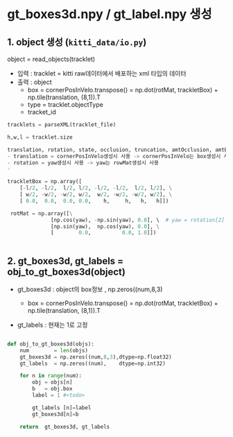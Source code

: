
# gt_boxes3d.npy / gt_label.npy 생성 

## 1. object 생성 (`kitti_data/io.py`)

object = read_objects(tracklet)
- 입력 : tracklet = kitti raw데이터에서 배포하는 xml 타입의 데이터 
- 출력 : object
    - box = cornerPosInVelo.transpose() = np.dot(rotMat, trackletBox) + np.tile(translation, (8,1)).T
    - type = tracklet.objectType
    - tracket_id 

```python     
tracklets = parseXML(tracklet_file)

h,w,l = tracklet.size

translation, rotation, state, occlusion, truncation, amtOcclusion, amtBorders, absoluteFrameNumber in tracklet.__iter__()
- translation = cornerPosInVelo생성시 사용 -> cornerPosInVelo는 box생성시 사용 
- rotation = yaw생성시 사용 -> yaw는 rowMat생성시 사용 
- 

trackletBox = np.array([ 
    [-l/2, -l/2,  l/2, l/2, -l/2, -l/2,  l/2, l/2], \
    [ w/2, -w/2, -w/2, w/2,  w/2, -w/2, -w/2, w/2], \
    [ 0.0,  0.0,  0.0, 0.0,    h,     h,   h,   h]])

 rotMat = np.array([\
              [np.cos(yaw), -np.sin(yaw), 0.0], \  # yaw = rotation[2] 
              [np.sin(yaw),  np.cos(yaw), 0.0], \
              [        0.0,          0.0, 1.0]])
 
```

## 2. gt_boxes3d, gt_labels = obj_to_gt_boxes3d(object)

- gt_boxes3d : object의 box정보 , np.zeros((num,8,3)
    - box = cornerPosInVelo.transpose() = np.dot(rotMat, trackletBox) + np.tile(translation, (8,1)).T

- gt_labels : 현재는 1로 고정 

```python

def obj_to_gt_boxes3d(objs):
    num        = len(objs)
    gt_boxes3d = np.zeros((num,8,3),dtype=np.float32)
    gt_labels  = np.zeros((num),    dtype=np.int32)

    for n in range(num):
        obj = objs[n]
        b   = obj.box
        label = 1 #<todo>

        gt_labels [n]=label
        gt_boxes3d[n]=b

    return  gt_boxes3d, gt_labels


```